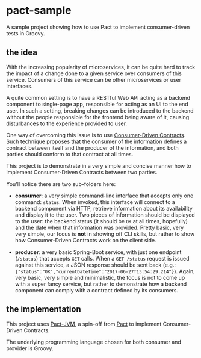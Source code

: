 # pact-sample
A sample project showing how to use Pact to implement consumer-driven tests in Groovy.

## the idea

With the increasing popularity of microservices, it can be quite hard to track the impact of a change done to a given service over consumers of this service. Consumers of this service can be other microservices or user interfaces.

A quite common setting is to have a RESTful Web API acting as a backend component to single-page app, responsible for acting as an UI to the end user. In such a setting, breaking changes can be introduced to the backend without the people responsible for the frontend being aware of it, causing disturbances to the experience provided to user.

One way of overcoming this issue is to use [Consumer-Driven Contracts](https://martinfowler.com/articles/consumerDrivenContracts.html). Such technique proposes that the consumer of the information defines a contract between itself and the producer of the information, and both parties should conform to that contract at all times.

This project is to demonstrate in a very simple and concise manner how to implement Consumer-Driven Contracts between two parties.

You'll notice there are two sub-folders here:

* **consumer**: a very simple command-line interface that accepts only one command: `status`. When invoked, this interface will connect to a backend component via HTTP, retrieve information about its availability and display it to the user. Two pieces of information should be displayed to the user: the backend status (it should be `OK` at all times, hopefully) and the date when that information was provided. Pretty basic, very very simple, our focus is **not** in showing off CLI skills, but rather to show how Consumer-Driven Contracts work on the client side.

* **producer**: a very basic Spring-Boot service, with just one endpoint (`/status`) that accepts `GET` calls. When a `GET /status` request is issued against this service, a JSON response should be sent back (e.g.: `{"status":"OK","currentDateTime":"2017-06-27T13:54:29.214"}`). Again, very basic, very simple and minimalistic, the focus is not to come up with a super fancy service, but rather to demonstrate how a backend component can comply with a contract defined by its consumers.

## the implementation

This project uses [Pact-JVM](https://github.com/DiUS/pact-jvm), a spin-off from [Pact](https://github.com/realestate-com-au/pact) to implement Consumer-Driven Contracts.

The underlying programming language chosen for both consumer and provider is Groovy.
